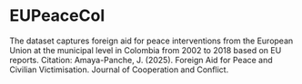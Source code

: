 # EUPeaceCol
The dataset captures foreign aid for peace interventions from the European Union at the municipal level in Colombia from 2002 to 2018 based on EU reports. Citation:  Amaya-Panche, J. (2025). Foreign Aid for Peace and Civilian Victimisation. Journal of Cooperation and Conflict.
